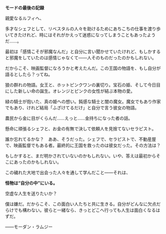 <!-- title: モーダンの日誌：7日目 -->

**モードの最後の記録**

親愛なるルフィへ、

多才なシェフとして、リベスタルの人々を助けるためにあちこちの仕事を渡り歩いてきたけれど、時にはそれがかえって迷惑になってしまうこともあったようだ……。

最初は「感情こそが邪魔なんだ」と自分に言い聞かせていたけれど、もしかすると邪魔をしていたのは感情じゃなくて――人そのものだったのかもしれない。

だからこそ、映画監督になろうかと考えたんだ。この王国の物語を、もし自分が語るとしたら？ってね。

狼の群れの物語。女王と、ホットピンクワンの裏切り。宝石の姫、そして今日目にした新しい命の誕生。オレンジとピンクの女性が結ぶ本物の愛。

緑の騎士が抱いた、真の姫への想い。鈍感な騎士と闇の魔女。魔女でもあり作家でもあり、けれど結局「ふざけてるだけ」と自分で言う彼女の物語。

農民から金に目がくらんだ……えっと……金持ちになった者の話。

懸命に頑張るシェフと、お金の有無で決して依頼人を見捨てないセラピスト。

誰か忘れてるかな？　ああ、そうだった。シェフで、セラピストで、不動産屋で、映画監督でもある者。最終的に王国を救ったのは彼女だった。その方法は？

もしかすると、まだ明かされていないのかもしれない。いや、答えは最初からそこにあったのかもしれない。

この穢れた大地で出会った人々を通して学んだこと――それは、

**怪物は“自分の中”にいる。**

空虚な人生を送りたいか？

僕は嫌だ。だからこそ、この面白い人たちと共に生きる。自分がどんなに欠点だらけでも構わない。彼らと一緒なら、きっとどこへ行っても人生は面白くなるはずだ。

――モーダン・ラムジー
